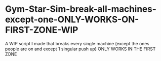 # Gym-Star-Sim-break-all-machines-except-one-ONLY-WORKS-ON-FIRST-ZONE-WIP
A WIP script I made that breaks every single machine (except the ones people are on and except 1 singular push up) ONLY WORKS IN THE FIRST ZONE
